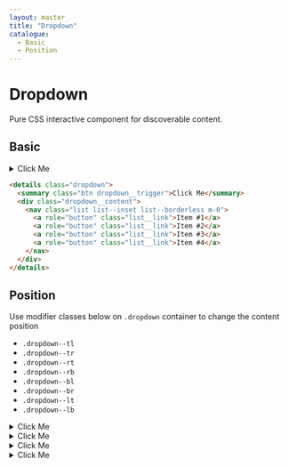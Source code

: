 ```yaml
---
layout: master
title: "Dropdown"
catalogue:
  - Basic
  - Position
---
```


# Dropdown

Pure CSS interactive component for discoverable content.

## Basic

<details class="dropdown">
  <summary class="btn dropdown__trigger">Click Me</summary>
  <div class="dropdown__content">
    <nav class="list list--inset list--borderless m-0">
      <a role="button" class="list__link">Item #1</a>
      <a role="button" class="list__link">Item #2</a>
      <a role="button" class="list__link">Item #3</a>
      <a role="button" class="list__link">Item #4</a>
    </nav>
  </div>
</details>

```html
<details class="dropdown">
  <summary class="btn dropdown__trigger">Click Me</summary>
  <div class="dropdown__content">
    <nav class="list list--inset list--borderless m-0">
      <a role="button" class="list__link">Item #1</a>
      <a role="button" class="list__link">Item #2</a>
      <a role="button" class="list__link">Item #3</a>
      <a role="button" class="list__link">Item #4</a>
    </nav>
  </div>
</details>
```

## Position

Use modifier classes below on `.dropdown` container to change the content position

- `.dropdown--tl`
- `.dropdown--tr`
- `.dropdown--rt`
- `.dropdown--rb`
- `.dropdown--bl`
- `.dropdown--br`
- `.dropdown--lt`
- `.dropdown--lb`

<div class="level level@md">
  <div class="level__item">
    <details class="dropdown dropdown--tl">
      <summary class="btn dropdown__trigger">Click Me</summary>
      <div class="dropdown__content">
        <nav class="list list--inset list--borderless m-0">
          <a role="button" class="list__link">Item #1</a>
          <a role="button" class="list__link">Item #2</a>
          <a role="button" class="list__link">Item #3</a>
          <a role="button" class="list__link">Item #4</a>
        </nav>
      </div>
    </details>
  </div>
  <div class="level__item">
    <details class="dropdown dropdown--rt">
      <summary class="btn dropdown__trigger">Click Me</summary>
      <div class="dropdown__content">
        <nav class="list list--inset list--borderless m-0">
          <a role="button" class="list__link">Item #1</a>
          <a role="button" class="list__link">Item #2</a>
          <a role="button" class="list__link">Item #3</a>
          <a role="button" class="list__link">Item #4</a>
        </nav>
      </div>
    </details>
  </div>
  <div class="level__item">
    <details class="dropdown dropdown--bl">
      <summary class="btn dropdown__trigger">Click Me</summary>
      <div class="dropdown__content">
        <nav class="list list--inset list--borderless m-0">
          <a role="button" class="list__link">Item #1</a>
          <a role="button" class="list__link">Item #2</a>
          <a role="button" class="list__link">Item #3</a>
          <a role="button" class="list__link">Item #4</a>
        </nav>
      </div>
    </details>
  </div>
  <div class="level__item">
    <details class="dropdown dropdown--lt">
      <summary class="btn dropdown__trigger">Click Me</summary>
      <div class="dropdown__content">
        <nav class="list list--inset list--borderless m-0">
          <a role="button" class="list__link">Item #1</a>
          <a role="button" class="list__link">Item #2</a>
          <a role="button" class="list__link">Item #3</a>
          <a role="button" class="list__link">Item #4</a>
        </nav>
      </div>
    </details>
  </div>
</div>
